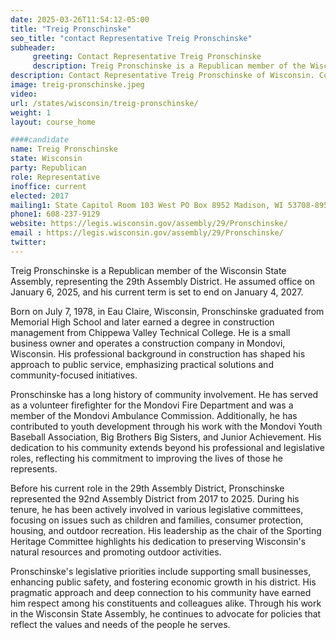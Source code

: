 ```yaml
---
date: 2025-03-26T11:54:12-05:00
title: "Treig Pronschinske"
seo_title: "contact Representative Treig Pronschinske"
subheader:
     greeting: Contact Representative Treig Pronschinske
     description: Treig Pronschinske is a Republican member of the Wisconsin State Assembly, representing the 29th Assembly District. He assumed office on January 6, 2025, and his current term is set to end on January 4, 2027.
description: Contact Representative Treig Pronschinske of Wisconsin. Contact information for Treig Pronschinske includes email address, phone number, and mailing address.
image: treig-pronschinske.jpeg
video:
url: /states/wisconsin/treig-pronschinske/
weight: 1
layout: course_home

####candidate
name: Treig Pronschinske
state: Wisconsin
party: Republican
role: Representative
inoffice: current
elected: 2017
mailing1: State Capitol Room 103 West PO Box 8952 Madison, WI 53708-8952
phone1: 608-237-9129
website: https://legis.wisconsin.gov/assembly/29/Pronschinske/
email : https://legis.wisconsin.gov/assembly/29/Pronschinske/
twitter: 
---
```

Treig Pronschinske is a Republican member of the Wisconsin State Assembly, representing the 29th Assembly District. He assumed office on January 6, 2025, and his current term is set to end on January 4, 2027.

Born on July 7, 1978, in Eau Claire, Wisconsin, Pronschinske graduated from Memorial High School and later earned a degree in construction management from Chippewa Valley Technical College. He is a small business owner and operates a construction company in Mondovi, Wisconsin. His professional background in construction has shaped his approach to public service, emphasizing practical solutions and community-focused initiatives.

Pronschinske has a long history of community involvement. He has served as a volunteer firefighter for the Mondovi Fire Department and was a member of the Mondovi Ambulance Commission. Additionally, he has contributed to youth development through his work with the Mondovi Youth Baseball Association, Big Brothers Big Sisters, and Junior Achievement. His dedication to his community extends beyond his professional and legislative roles, reflecting his commitment to improving the lives of those he represents.

Before his current role in the 29th Assembly District, Pronschinske represented the 92nd Assembly District from 2017 to 2025. During his tenure, he has been actively involved in various legislative committees, focusing on issues such as children and families, consumer protection, housing, and outdoor recreation. His leadership as the chair of the Sporting Heritage Committee highlights his dedication to preserving Wisconsin's natural resources and promoting outdoor activities.

Pronschinske's legislative priorities include supporting small businesses, enhancing public safety, and fostering economic growth in his district. His pragmatic approach and deep connection to his community have earned him respect among his constituents and colleagues alike. Through his work in the Wisconsin State Assembly, he continues to advocate for policies that reflect the values and needs of the people he serves.
